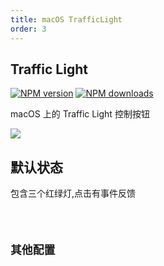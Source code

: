 ```yaml
---
title: macOS TrafficLight
order: 3
---
```


## Traffic Light

[![NPM version][version-image]][version-url] [![NPM downloads][download-image]][download-url]

macOS 上的 Traffic Light 控制按钮

![](https://gw.alipayobjects.com/zos/antfincdn/o6BBRY4gaO/5d51620f-922e-4090-9546-8cc7d60b635b.png)

<!-- npm url -->

[version-image]: http://img.shields.io/npm/v/@arvinxu/macos-traffic-light.svg?color=deepgreen&label=latest
[version-url]: http://npmjs.org/package/@arvinxu/macos-traffic-light
[download-image]: https://img.shields.io/npm/dm/@arvinxu/macos-traffic-light.svg
[download-url]: https://npmjs.org/package/@arvinxu/macos-traffic-light

## 默认状态

包含三个红绿灯,点击有事件反馈

<code src='./demos/Basic.tsx' />

## 其他配置

<code src='./demos/DisableMax.tsx' />

<API src='./index.tsx'></API>
